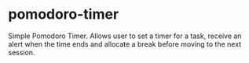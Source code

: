 # pomodoro-timer

Simple Pomodoro Timer. Allows user to set a timer for a task, receive an alert when the time ends and allocate a break before moving to the next session.

